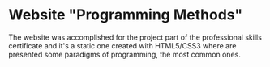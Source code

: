 # Website "Programming Methods"
The website was accomplished for the project part of the professional skills certificate and it's a static one created with HTML5/CSS3 where are presented some paradigms of programming, the most common ones.
